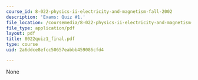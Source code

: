 ```yaml
---
course_id: 8-022-physics-ii-electricity-and-magnetism-fall-2002
description: 'Exams: Quiz #1.'
file_location: /coursemedia/8-022-physics-ii-electricity-and-magnetism-fall-2002/2a6ddce8efcc50657eabbb459086cfd4_8022quiz1_final.pdf
file_type: application/pdf
layout: pdf
title: 8022quiz1_final.pdf
type: course
uid: 2a6ddce8efcc50657eabbb459086cfd4

---
```

None
